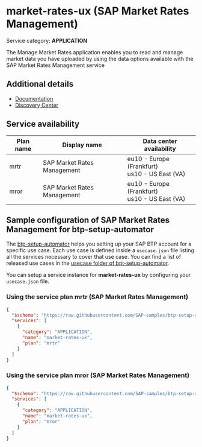 # market-rates-ux (SAP Market Rates Management)

Service category: **APPLICATION**

The Manage Market Rates application enables you to read and manage market data you have uploaded by using the data options available with the SAP Market Rates Management service

## Additional details

- [Documentation](https://help.sap.com/viewer/p/SAP_CP_BUS_REUSE_SERVICE_MRM_TR)
- [Discovery Center](https://discovery-center.cloud.sap/serviceCatalog/market-rates-refinitiv)

## Service availability

| Plan name | Display name | Data center availability  |
|------|----------------|---------------------------|
|  mrtr  |  SAP Market Rates Management  | eu10 - Europe (Frankfurt)<br> us10 - US East (VA)  |
|  mror  |  SAP Market Rates Management  | eu10 - Europe (Frankfurt)<br> us10 - US East (VA)  |

## Sample configuration of **SAP Market Rates Management** for btp-setup-automator

The [btp-setup-automator](https://github.com/SAP-samples/btp-setup-automator) helps you setting up your SAP BTP account for a specific use case. Each use case is defined inside a `usecase.json` file listing all the services necessary to cover that use case. You can find a list of released use cases in the [usecase folder of bpt-setup-automator](https://github.com/SAP-samples/btp-setup-automator/tree/main/usecases).

You can setup a service instance for **market-rates-ux** by configuring your `usecase.json` file.

### Using the service plan **mrtr** (SAP Market Rates Management)

```json
{
  "$schema": "https://raw.githubusercontent.com/SAP-samples/btp-setup-automator/main/libs/btpsa-usecase.json",
  "services": [
    {
      "category": "APPLICATION",
      "name": "market-rates-ux",
      "plan": "mrtr"
    }
  ]
}
```

### Using the service plan **mror** (SAP Market Rates Management)

```json
{
  "$schema": "https://raw.githubusercontent.com/SAP-samples/btp-setup-automator/main/libs/btpsa-usecase.json",
  "services": [
    {
      "category": "APPLICATION",
      "name": "market-rates-ux",
      "plan": "mror"
    }
  ]
}
```
